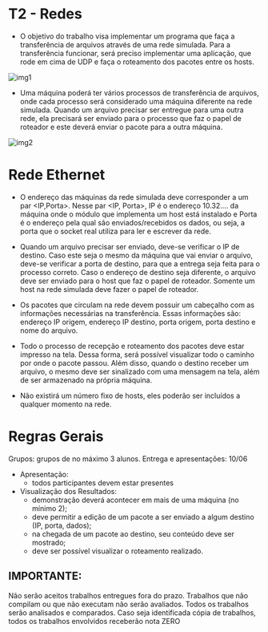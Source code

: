 # T2 - Redes
- O objetivo do trabalho visa implementar um programa que faça a transferência de arquivos
através de uma rede simulada. Para a transferência funcionar, será preciso implementar uma
aplicação, que rode em cima de UDP e faça o roteamento dos pacotes entre os hosts.

![img1](https://user-images.githubusercontent.com/13707509/58443311-9c431500-80c7-11e9-9d08-45fd43635233.png)


- Uma máquina poderá ter vários processos de transferência de arquivos, onde cada processo
será considerado uma máquina diferente na rede simulada. Quando um arquivo precisar ser
entregue para uma outra rede, ela precisará ser enviado para o processo que faz o papel de roteador
e este deverá enviar o pacote para a outra máquina.

![img2](https://user-images.githubusercontent.com/13707509/58443352-c4cb0f00-80c7-11e9-9f21-78e1e9d14231.png)


# Rede Ethernet
- O endereço das máquinas da rede simulada deve corresponder a um par <IP,Porta>. Nesse
par <IP, Porta>, IP é o endereço 10.32.... da máquina onde o módulo que implementa um host está
instalado e Porta é o endereço pela qual são enviados/recebidos os dados, ou seja, a porta que o
socket real utiliza para ler e escrever da rede.
- Quando um arquivo precisar ser enviado, deve-se verificar o IP de destino. Caso este seja o
mesmo da máquina que vai enviar o arquivo, deve-se verificar a porta de destino, para que a entrega
seja feita para o processo correto. Caso o endereço de destino seja diferente, o arquivo deve ser
enviado para o host que faz o papel de roteador. Somente um host na rede simulada deve fazer o
papel de roteador.

- Os pacotes que circulam na rede devem possuir um cabeçalho com as informações
necessárias na transferência. Essas informações são: endereço IP origem, endereço IP destino,
porta origem, porta destino e nome do arquivo.
- Todo o processo de recepção e roteamento dos pacotes deve estar impresso na tela. Dessa
forma, será possível visualizar todo o caminho por onde o pacote passou. Além disso, quando o
destino receber um arquivo, o mesmo deve ser sinalizado com uma mensagem na tela, além de ser
armazenado na própria máquina.
- Não existirá um número fixo de hosts, eles poderão ser incluídos a qualquer momento na
rede.
# Regras Gerais
Grupos: grupos de no máximo 3 alunos.
Entrega e apresentações: 10/06
- Apresentação:
  - todos participantes devem estar presentes
- Visualização dos Resultados:
  - demonstração deverá acontecer em mais de uma máquina (no mínimo 2);
  - deve permitir a edição de um pacote a ser enviado a algum destino (IP, porta, dados);
  - na chegada de um pacote ao destino, seu conteúdo deve ser mostrado;
  - deve ser possível visualizar o roteamento realizado.
## IMPORTANTE: 
Não serão aceitos trabalhos entregues fora do prazo. Trabalhos que não compilam
ou que não executam não serão avaliados. Todos os trabalhos serão analisados e comparados.
Caso seja identificada cópia de trabalhos, todos os trabalhos envolvidos receberão nota ZERO
